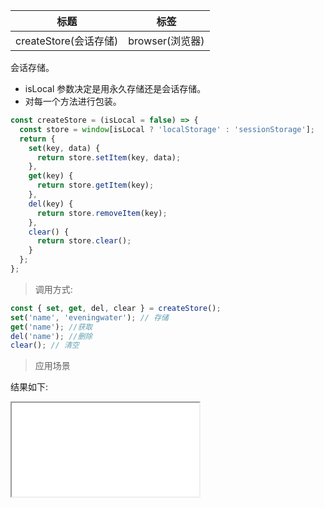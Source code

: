 | 标题                  | 标签            |
| --------------------- | --------------- |
| createStore(会话存储) | browser(浏览器) |

会话存储。

- isLocal 参数决定是用永久存储还是会话存储。
- 对每一个方法进行包装。

```js
const createStore = (isLocal = false) => {
  const store = window[isLocal ? 'localStorage' : 'sessionStorage'];
  return {
    set(key, data) {
      return store.setItem(key, data);
    },
    get(key) {
      return store.getItem(key);
    },
    del(key) {
      return store.removeItem(key);
    },
    clear() {
      return store.clear();
    }
  };
};
```

> 调用方式:

```js
const { set, get, del, clear } = createStore();
set('name', 'eveningwater'); // 存储
get('name'); //获取
del('name'); //删除
clear(); // 清空
```

> 应用场景

<div class="code-editor" data-url="codes/javascript/html/createStore.html" data-language="html"></div>

结果如下:

<iframe src="codes/javascript/html/createStore.html"></iframe>
